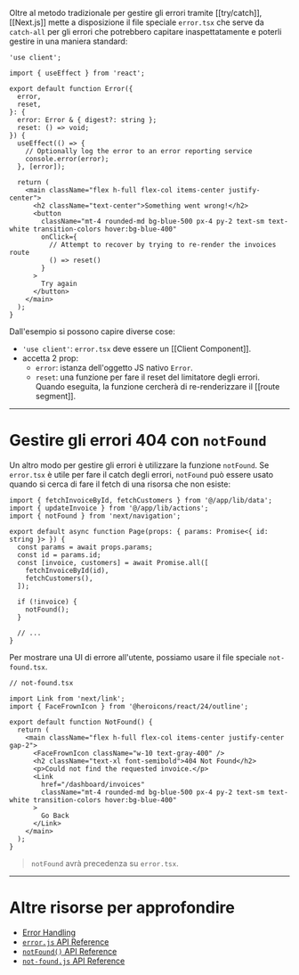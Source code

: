 Oltre al metodo tradizionale per gestire gli errori tramite [[try/catch]], [[Next.js]] mette a disposizione il file speciale `error.tsx` che serve da `catch-all` per gli errori che potrebbero capitare inaspettatamente e poterli gestire in una maniera standard:

```tsx
'use client';
 
import { useEffect } from 'react';
 
export default function Error({
  error,
  reset,
}: {
  error: Error & { digest?: string };
  reset: () => void;
}) {
  useEffect(() => {
    // Optionally log the error to an error reporting service
    console.error(error);
  }, [error]);
 
  return (
    <main className="flex h-full flex-col items-center justify-center">
      <h2 className="text-center">Something went wrong!</h2>
      <button
        className="mt-4 rounded-md bg-blue-500 px-4 py-2 text-sm text-white transition-colors hover:bg-blue-400"
        onClick={
          // Attempt to recover by trying to re-render the invoices route
          () => reset()
        }
      >
        Try again
      </button>
    </main>
  );
}
```

Dall'esempio si possono capire diverse cose:

- `'use client'`: `error.tsx` deve essere un [[Client Component]].
- accetta 2 prop:
	- `error`: istanza dell'oggetto JS nativo `Error`.
	- `reset`: una funzione per fare il reset del limitatore degli errori. Quando eseguita, la funzione cercherà di re-renderizzare il [[route segment]].

---

# Gestire gli errori 404 con `notFound`

Un altro modo per gestire gli errori è utilizzare la funzione `notFound`.
Se `error.tsx` è utile per fare il catch degli errori, `notFound` può essere usato quando si cerca di fare il fetch di una risorsa che non esiste:

```tsx
import { fetchInvoiceById, fetchCustomers } from '@/app/lib/data';
import { updateInvoice } from '@/app/lib/actions';
import { notFound } from 'next/navigation';
 
export default async function Page(props: { params: Promise<{ id: string }> }) {
  const params = await props.params;
  const id = params.id;
  const [invoice, customers] = await Promise.all([
    fetchInvoiceById(id),
    fetchCustomers(),
  ]);
 
  if (!invoice) {
    notFound();
  }
 
  // ...
}
```

Per mostrare una UI di errore all'utente, possiamo usare il file speciale `not-found.tsx`.

```tsx
// not-found.tsx

import Link from 'next/link';
import { FaceFrownIcon } from '@heroicons/react/24/outline';
 
export default function NotFound() {
  return (
    <main className="flex h-full flex-col items-center justify-center gap-2">
      <FaceFrownIcon className="w-10 text-gray-400" />
      <h2 className="text-xl font-semibold">404 Not Found</h2>
      <p>Could not find the requested invoice.</p>
      <Link
        href="/dashboard/invoices"
        className="mt-4 rounded-md bg-blue-500 px-4 py-2 text-sm text-white transition-colors hover:bg-blue-400"
      >
        Go Back
      </Link>
    </main>
  );
}
```

>`notFound` avrà precedenza su `error.tsx`.

---

# Altre risorse per approfondire

- [Error Handling](https://nextjs.org/docs/app/building-your-application/routing/error-handling)
- [`error.js` API Reference](https://nextjs.org/docs/app/api-reference/file-conventions/error)
- [`notFound()` API Reference](https://nextjs.org/docs/app/api-reference/functions/not-found)
- [`not-found.js` API Reference](https://nextjs.org/docs/app/api-reference/file-conventions/not-found)